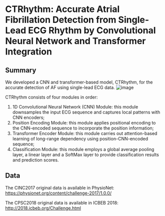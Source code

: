# CTRhythm: Accurate Atrial Fibrillation Detection from Single-Lead ECG Rhythm by Convolutional Neural Network and Transformer Integration


## Summary
We developed a CNN and transformer-based model, CTRhythm, for the accurate detection of AF using single-lead ECG data.
![image](https://github.com/labxscut/CTRhythm/assets/131430090/a0cc47f2-8f72-4cc0-850b-bcac9d4d412d)

CTRhythm consists of four modules in order: 
1. 1D Convolutional Neural Network (CNN) Module: this module downsamples the input ECG sequence and captures local patterns with CNN encoders;
2. Position Encoding Module: this module applies positional encoding to the CNN-encoded sequence to incorporate the position information; 
3. Transformer Encoder Module: this module carries out attention-based learning of long-range dependency using position-CNN-encoded sequence;
4. Classification Module: this module employs a global average pooling layer, a linear layer and a SoftMax layer to provide classification results and prediction scores.

## Data
The CINC2017 original data is available in PhysioNet: https://physionet.org/content/challenge-2017/1.0.0/

The CPSC2018 original data is available in ICBEB 2018: http://2018.icbeb.org/Challenge.html



